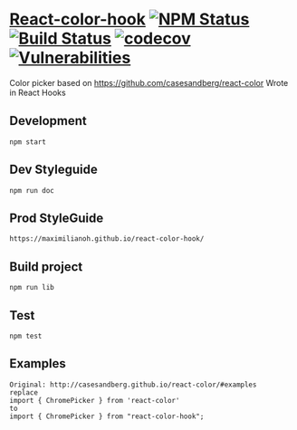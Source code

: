 # [React-color-hook](https://github.com/maximilianoh/react-color-hook) [![NPM Status](https://img.shields.io/npm/v/react-color-hook.svg?style=flat)](https://www.npmjs.com/package/react-color-hook) [![Build Status](https://travis-ci.com/maximilianoh/react-color-hook.svg?branch=master)](https://travis-ci.com/maximilianoh/react-color-hook) [![codecov](https://codecov.io/gh/maximilianoh/react-color-hook/branch/master/graph/badge.svg)](https://codecov.io/gh/babel/babel-loader) [![Vulnerabilities](https://snyk.io/test/github/maximilianoh/react-color-hook/badge.svg)](https://snyk.io/test/github/maximilianoh/react-color-hook)

Color picker based on https://github.com/casesandberg/react-color
Wrote in React Hooks

## Development

    npm start

## Dev Styleguide

    npm run doc
    
## Prod StyleGuide

    https://maximilianoh.github.io/react-color-hook/

## Build project

    npm run lib

## Test

    npm test

## Examples

    Original: http://casesandberg.github.io/react-color/#examples
    replace
    import { ChromePicker } from 'react-color'
    to
    import { ChromePicker } from "react-color-hook";
